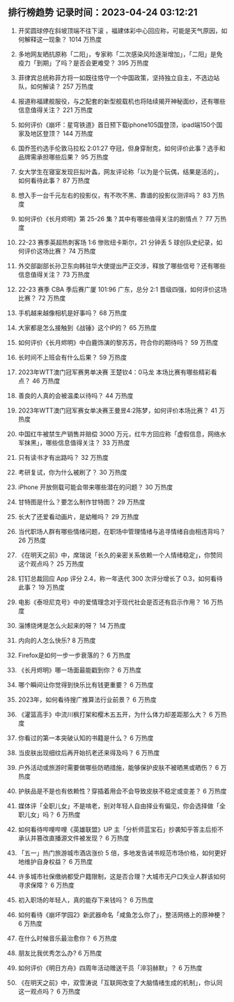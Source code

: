 
## 排行榜趋势 记录时间：2023-04-24 03:12:21
  
  1. 开奖圆球停在斜坡顶端不往下滚 ，福建体彩中心回应称，可能是天气原因，如何解释这一现象？ 1014 万热度
    
  2. 多地网友晒抗原称「二阳」，专家称「二次感染风险逐渐增加」，「二阳」是免疫力「到期」了吗？是否会更难受？ 395 万热度
    
  3. 菲律宾总统称菲方将一如既往恪守一个中国政策，坚持独立自主，不选边站队，如何解读？ 257 万热度
    
  4. 报道称福建舰服役，与之配套的新型舰载机也将陆续揭开神秘面纱，还有哪些信息值得关注？ 221 万热度
    
  5. 如何评价《崩坏：星穹铁道》首日预下载iphone105国登顶，ipad端150个国家及地区登顶？ 144 万热度
    
  6. 国乔签约选手伦敦马拉松 2:01:27 夺冠，但身穿耐克，如何评价此事？选手和品牌需承担哪些后果？ 95 万热度
    
  7. 女大学生在寝室发现巨拟叶螽，网友评论称「以为是个玩偶，结果是活的」，如何看待此事？ 87 万热度
    
  8. 想入手一台千元左右的投影仪，有不吹不黑、靠谱的投影仪测评吗？ 83 万热度
    
  9. 如何评价《长月烬明》第 25-26 集？其中有哪些值得关注的剧情点？ 77 万热度
    
  10. 22-23 赛季英超热刺客场 1:6 惨败纽卡斯尔，21 分钟丢 5 球创队史纪录，如何评价这场比赛？ 74 万热度
    
  11. 外交部副部长孙卫东向韩驻华大使提出严正交涉，释放了哪些信号？还有哪些信息值得关注？ 73 万热度
    
  12. 22-23 赛季 CBA 季后赛广厦 101:96 广东，总分 2:1 晋级四强，如何评价这场比赛？ 72 万热度
    
  13. 手机越来越像相机是好事吗？ 68 万热度
    
  14. 大家都是怎么接触到《战锤》这个IP的？ 65 万热度
    
  15. 如何评价《长月烬明》中白鹿饰演的黎苏苏，符合你的期待吗？ 59 万热度
    
  16. 长时间不上班会有什么后果？ 59 万热度
    
  17. 2023年WTT澳门冠军赛男单决赛 王楚钦4：0马龙  本场比赛有哪些精彩看点？ 46 万热度
    
  18. 善良的人真的会被温柔以待吗？ 44 万热度
    
  19. 2023年WTT澳门冠军赛女单决赛王曼昱4:2陈梦，如何评价本场比赛？ 41 万热度
    
  20. 中国红牛被禁生产销售并赔偿 3000 万元，红牛方回应称「虚假信息，网络水军抹黑」，哪些信息值得关注？ 33 万热度
    
  21. 只有读书才有出路吗？ 32 万热度
    
  22. 考研复试，你为什么被刷了？ 30 万热度
    
  23. iPhone 开放侧载可能会带来哪些潜在的问题？ 30 万热度
    
  24. 甘特图是什么？要怎么制作甘特图？ 29 万热度
    
  25. 长大了还爱看动画片，是幼稚吗？ 29 万热度
    
  26. 当代职场人群有哪些情绪问题，在职场中管理情绪与追寻情绪自由相违背吗？ 26 万热度
    
  27. 《在明天之前》中，席瑞说「长久的亲密关系依赖一个人情绪稳定」，你赞同这个观点吗？ 25 万热度
    
  28. 钉钉总裁回应 App 评分 2.4，称一年迭代 300 次评分增长了 0.3，如何看待此事？ 19 万热度
    
  29. 电影《泰坦尼克号》中的爱情理念对于现代社会是否还有启示作用？ 16 万热度
    
  30. 淄博烧烤是怎么火起来的呀？ 14 万热度
    
  31. 内向的人怎么快乐? 8 万热度
    
  32. Firefox是如何一步一步衰落的？ 6 万热度
    
  33. 《长月烬明》哪一场面最能戳到你？ 6 万热度
    
  34. 哪个瞬间让你觉得到快乐比有钱更重要？ 6 万热度
    
  35. 2023年，如何看待搜广推算法行业前景？ 6 万热度
    
  36. 《灌篮高手》中流川枫打架和樱木五五开，为什么体力却差距那么大？ 6 万热度
    
  37. 你看过的第一本突破认知的书籍是什么？ 6 万热度
    
  38. 当皮肤出现细纹后再开始抗老还来得及吗？ 6 万热度
    
  39. 户外活动或旅游时需要做哪些防晒措施，能够保护皮肤不被晒黑或晒伤？ 6 万热度
    
  40. 护肤品是不是也有依赖性？穿插着用会不会导致皮肤不稳定或变差？ 6 万热度
    
  41. 媒体评「全职儿女」不是啃老，别对年轻人自由择业有偏见，你会选择做「全职儿女」吗？ 6 万热度
    
  42. 如何看待哔哩哔哩《英雄联盟》UP 主「分析师蓝宝石」抄袭知乎答主后拒不承认并篡改直播源文件被发现？ 6 万热度
    
  43. 「五一」热门旅游城市酒店涨价 5 倍，多地发告诫书规范市场价格，如何更好地维护自身权益？ 6 万热度
    
  44. 许多城市社保缴纳都受户籍限制，这是否合理？大城市无户口失业人群该如何寻求保障？ 6 万热度
    
  45. 初入职场的年轻人，真的能存下来钱吗？ 6 万热度
    
  46. 如何看待《崩坏学园2》新武器命名「咸鱼怎么你了」，整活网络上的原神梗？ 6 万热度
    
  47. 在什么时候音乐最治愈你？ 6 万热度
    
  48. 朋友比我优秀怎么办? 6 万热度
    
  49. 如何评价《明日方舟》四周年活动赠送干员「淬羽赫默」？ 6 万热度
    
  50. 《在明天之前》中，双雪涛说「互联网改变了大脑情绪生成的机制」，你认同这一观点吗？ 6 万热度
    
